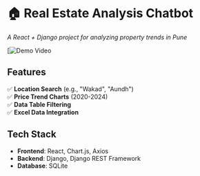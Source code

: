 # 🏠 Real Estate Analysis Chatbot  
*A React + Django project for analyzing property trends in Pune*  

[![Demo Video](https://www.youtube.com/watch?v=SV6NcHNeaUI)  

## Features  
✅ **Location Search** (e.g., "Wakad", "Aundh")  
✅ **Price Trend Charts** (2020-2024)  
✅ **Data Table Filtering**  
✅ **Excel Data Integration**  

## Tech Stack  
- **Frontend**: React, Chart.js, Axios  
- **Backend**: Django, Django REST Framework  
- **Database**: SQLite  
